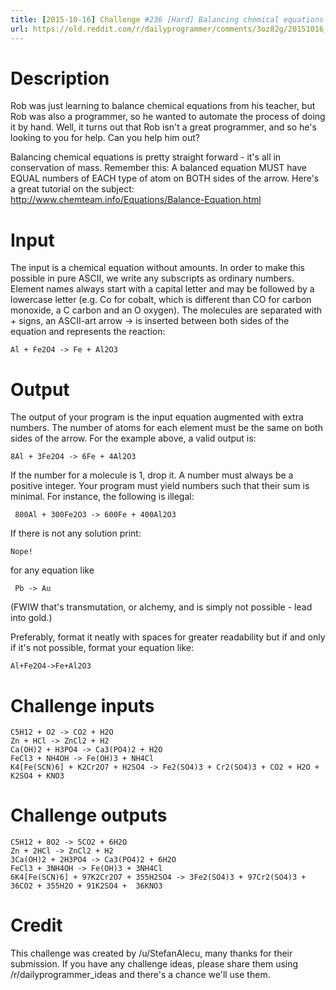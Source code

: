 ```yaml
---
title: [2015-10-16] Challenge #236 [Hard] Balancing chemical equations
url: https://old.reddit.com/r/dailyprogrammer/comments/3oz82g/20151016_challenge_236_hard_balancing_chemical/
---
```


# Description

Rob was just learning to balance chemical equations from his teacher, but Rob was also a programmer, so he wanted to automate the process of doing it by hand. Well, it turns out that Rob isn't a great programmer, and so he's looking to you for help. Can you help him out?

Balancing chemical equations is pretty straight forward - it's all in conservation of mass. Remember this: A balanced equation MUST have EQUAL numbers of EACH type of atom on BOTH sides of the arrow. Here's a great tutorial on the subject: http://www.chemteam.info/Equations/Balance-Equation.html 

# Input

The input is a chemical equation without amounts. In order to make this possible in pure ASCII, we write any subscripts as ordinary numbers. Element names always start with a capital letter and may be followed by a lowercase letter (e.g. Co for cobalt, which is different than CO for carbon monoxide, a C carbon and an O oxygen). The molecules are separated with + signs, an ASCII-art arrow -> is inserted between both sides of the equation and represents the reaction:

    Al + Fe2O4 -> Fe + Al2O3

# Output

The output of your program is the input equation augmented with extra numbers. The number of atoms for each element must be the same on both sides of the arrow. For the example above, a valid output is:

    8Al + 3Fe2O4 -> 6Fe + 4Al2O3  

If the number for a molecule is 1, drop it. A number must always be a positive integer. Your program must yield numbers such that their sum is minimal. For instance, the following is illegal:

     800Al + 300Fe2O3 -> 600Fe + 400Al2O3
     
If there is not any solution print:

    Nope!

for any equation like

     Pb -> Au

(FWIW that's transmutation, or alchemy, and is simply not possible - lead into gold.) 

Preferably, format it neatly with spaces for greater readability but if and only if it's not possible, format your equation like:

    Al+Fe2O4->Fe+Al2O3

# Challenge inputs

    C5H12 + O2 -> CO2 + H2O
    Zn + HCl -> ZnCl2 + H2
    Ca(OH)2 + H3PO4 -> Ca3(PO4)2 + H2O
    FeCl3 + NH4OH -> Fe(OH)3 + NH4Cl
    K4[Fe(SCN)6] + K2Cr2O7 + H2SO4 -> Fe2(SO4)3 + Cr2(SO4)3 + CO2 + H2O + K2SO4 + KNO3

# Challenge outputs 

    C5H12 + 8O2 -> 5CO2 + 6H2O
    Zn + 2HCl -> ZnCl2 + H2
    3Ca(OH)2 + 2H3PO4 -> Ca3(PO4)2 + 6H2O
    FeCl3 + 3NH4OH -> Fe(OH)3 + 3NH4Cl
    6K4[Fe(SCN)6] + 97K2Cr2O7 + 355H2SO4 -> 3Fe2(SO4)3 + 97Cr2(SO4)3 + 36CO2 + 355H2O + 91K2SO4 +  36KNO3

# Credit

This challenge was created by /u/StefanAlecu, many thanks for their submission. If you have any challenge ideas, please share them using /r/dailyprogrammer_ideas and there's a chance we'll use them.
